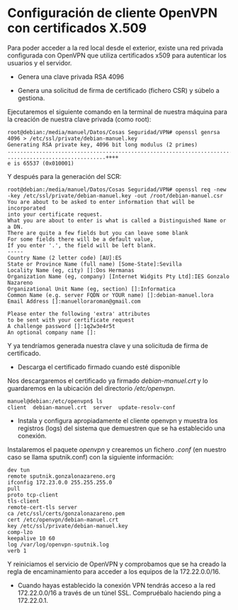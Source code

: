 # Configuración de cliente OpenVPN con certificados X.509

Para poder acceder a la red local desde el exterior, existe una red privada 
configurada con OpenVPN que utiliza certificados x509 para autenticar los 
usuarios y el servidor.

* Genera una clave privada RSA 4096

* Genera una solicitud de firma de certificado (fichero CSR) y súbelo a
gestiona.

Ejecutaremos el siguiente comando en la terminal de nuestra máquina para la
creación de nuestra clave privada (como root):

```
root@debian:/media/manuel/Datos/Cosas Seguridad/VPN# openssl genrsa 4096 > /etc/ssl/private/debian-manuel.key
Generating RSA private key, 4096 bit long modulus (2 primes)
..............................................................................................................................................................................................................................................++++
...............................++++
e is 65537 (0x010001)
```

Y después para la generación del SCR:

```
root@debian:/media/manuel/Datos/Cosas Seguridad/VPN# openssl req -new -key /etc/ssl/private/debian-manuel.key -out /root/debian-manuel.csr
You are about to be asked to enter information that will be incorporated
into your certificate request.
What you are about to enter is what is called a Distinguished Name or a DN.
There are quite a few fields but you can leave some blank
For some fields there will be a default value,
If you enter '.', the field will be left blank.
-----
Country Name (2 letter code) [AU]:ES
State or Province Name (full name) [Some-State]:Sevilla
Locality Name (eg, city) []:Dos Hermanas
Organization Name (eg, company) [Internet Widgits Pty Ltd]:IES Gonzalo Nazareno
Organizational Unit Name (eg, section) []:Informatica
Common Name (e.g. server FQDN or YOUR name) []:debian-manuel.lora
Email Address []:manuelloraroman@gmail.com

Please enter the following 'extra' attributes
to be sent with your certificate request
A challenge password []:1q2w3e4r5t
An optional company name []:
```

Y ya tendríamos generada nuestra clave y una solicituda de firma de certificado.
    
* Descarga el certificado firmado cuando esté disponible

Nos descargaremos el certificado ya firmado _debian-manuel.crt_ y lo guardaremos
en la ubicación del directorio _/etc/openvpn_.

```
manuel@debian:/etc/openvpn$ ls
client  debian-manuel.crt  server  update-resolv-conf
```
    
* Instala y configura apropiadamente el cliente openvpn y muestra los 
registros (logs) del sistema que demuestren que se ha establecido una conexión.
    
Instalaremos el paquete _openvpn_ y crearemos un fichero _.conf_ (en nuestro
caso se llama sputnik.conf) con la siguiente información:

```
dev tun
remote sputnik.gonzalonazareno.org
ifconfig 172.23.0.0 255.255.255.0
pull
proto tcp-client
tls-client
remote-cert-tls server
ca /etc/ssl/certs/gonzalonazareno.pem            
cert /etc/openvpn/debian-manuel.crt
key /etc/ssl/private/debian-manuel.key
comp-lzo
keepalive 10 60
log /var/log/openvpn-sputnik.log
verb 1
```

Y reiniciamos el servicio de OpenVPN y comprobamos que se ha creado la regla de
encaminamiento para acceder a los equipos de la 172.22.0.0/16.

* Cuando hayas establecido la conexión VPN tendrás acceso a la red 
172.22.0.0/16 a través de un túnel SSL. Compruébalo haciendo ping a 172.22.0.1.




